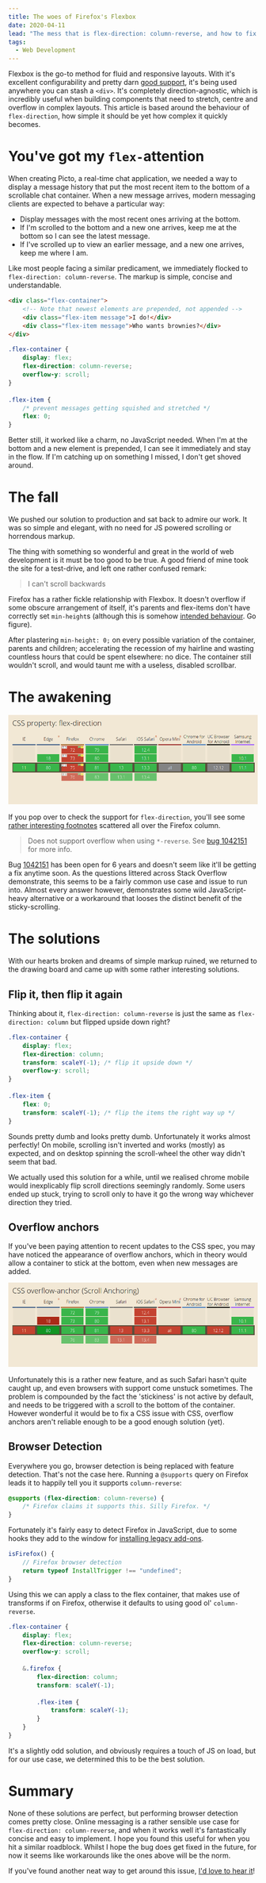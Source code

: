 ```yaml
---
title: The woes of Firefox's Flexbox
date: 2020-04-11
lead: "The mess that is flex-direction: column-reverse, and how to fix it."
tags:
  - Web Development
---
```

Flexbox is the go-to method for fluid and responsive layouts. With it's excellent configurability and pretty darn [good support](https://caniuse.com/#feat=flexbox), it's being used anywhere you can stash a `<div>`. It's completely direction-agnostic, which is incredibly useful when building components that need to stretch, centre and overflow in complex layouts. This article is based around the behaviour of `flex-direction`, how simple it should be yet how complex it quickly becomes.

# You've got my `flex-`attention

When creating Picto, a real-time chat application, we needed a way to display a message history that put the most recent item to the bottom of a scrollable chat container. When a new message arrives, modern messaging clients are expected to behave a particular way:

- Display messages with the most recent ones arriving at the bottom.
- If I'm scrolled to the bottom and a new one arrives, keep me at the bottom so I can see the latest message.
- If I've scrolled up to view an earlier message, and a new one arrives, keep me where I am.

Like most people facing a similar predicament, we immediately flocked to `flex-direction: column-reverse`. The markup is simple, concise and understandable.

```html
<div class="flex-container">
    <!-- Note that newest elements are prepended, not appended -->
    <div class="flex-item message">I do!</div>
    <div class="flex-item message">Who wants brownies?</div>
</div>
```

```css
.flex-container {
    display: flex;
    flex-direction: column-reverse;
    overflow-y: scroll;
}

.flex-item {
    /* prevent messages getting squished and stretched */
    flex: 0;
}
```

Better still, it worked like a charm, no JavaScript needed. When I'm at the bottom and a new element is prepended, I can see it immediately and stay in the flow. If I'm catching up on something I missed, I don't get shoved around.

# The fall

We pushed our solution to production and sat back to admire our work. It was so simple and elegant, with no need for JS powered scrolling or horrendous markup.

The thing with something so wonderful and great in the world of web development is it must be too good to be true. A good friend of mine took the site for a test-drive, and left one rather confused remark:

> I can't scroll backwards

Firefox has a rather fickle relationship with Flexbox. It doesn't overflow if some obscure arrangement of itself, it's parents and flex-items don't have correctly set `min-height`s (although this is somehow [intended behaviour](https://drafts.csswg.org/css-flexbox/#min-size-auto). Go figure).

After plastering `min-height: 0;` on every possible variation of the container, parents and children; accelerating the recession of my hairline and wasting countless hours that could be spent elsewhere: no dice. The container still wouldn't scroll, and would taunt me with a useless, disabled scrollbar.

# The awakening

![Can I Use - flex-direction](./caniuse-flex-direction.png)

If you pop over to check the support for `flex-direction`, you'll see some [rather interesting footnotes](https://caniuse.com/#feat=mdn-css_properties_flex-direction) scattered all over the Firefox column.

> Does not support overflow when using `*-reverse`. See [bug 1042151](https://bugzil.la/1042151) for more info.

Bug [1042151](https://bugzil.la/1042151) has been open for 6 years and doesn't seem like it'll be getting a fix anytime soon. As the questions littered across Stack Overflow demonstrate, this seems to be a fairly common use case and issue to run into. Almost every answer however, demonstrates some wild JavaScript-heavy alternative or a workaround that looses the distinct benefit of the sticky-scrolling.

# The solutions

With our hearts broken and dreams of simple markup ruined, we returned to the drawing board and came up with some rather interesting solutions.

## Flip it, then flip it again

Thinking about it, `flex-direction: column-reverse` is just the same as `flex-direction: column` but flipped upside down right?

```css
.flex-container {
    display: flex;
    flex-direction: column;
    transform: scaleY(-1); /* flip it upside down */
    overflow-y: scroll;
}

.flex-item {
    flex: 0;
    transform: scaleY(-1); /* flip the items the right way up */
}
```

Sounds pretty dumb and looks pretty dumb. Unfortunately it works almost perfectly! On mobile, scrolling isn't inverted and works (mostly) as expected, and on desktop spinning the scroll-wheel the other way didn't seem that bad.

We actually used this solution for a while, until we realised chrome mobile would inexplicably flip scroll directions seemingly randomly. Some users ended up stuck, trying to scroll only to have it go the wrong way whichever direction they tried.

## Overflow anchors

If you've been paying attention to recent updates to the CSS spec, you may have noticed the appearance of overflow anchors, which in theory would allow a container to stick at the bottom, even when new messages are added.

![Can I Use - overflow-anchor](./caniuse-overflow-anchor.png)

Unfortunately this is a rather new feature, and as such Safari hasn't quite caught up, and even browsers with support come unstuck sometimes. The problem is compounded by the fact the 'stickiness' is not active by default, and needs to be triggered with a scroll to the bottom of the container. However wonderful it would be to fix a CSS issue with CSS, overflow anchors aren't reliable enough to be a good enough solution (yet).

## Browser Detection

Everywhere you go, browser detection is being replaced with feature detection. That's not the case here. Running a `@supports` query on Firefox leads it to happily tell you it supports `column-reverse`:

```css
@supports (flex-direction: column-reverse) {
    /* Firefox claims it supports this. Silly Firefox. */
}
```

Fortunately it's fairly easy to detect Firefox in JavaScript, due to some hooks they add to the window for [installing legacy add-ons](https://developer.mozilla.org/en-US/docs/Web/API/InstallTrigger).

```js
isFirefox() {
	// Firefox browser detection
	return typeof InstallTrigger !== "undefined";
}
```

Using this we can apply a class to the flex container, that makes use of transforms if on Firefox, otherwise it defaults to using good ol' `column-reverse`.

```scss
.flex-container {
    display: flex;
    flex-direction: column-reverse;
    overflow-y: scroll;

    &.firefox {
        flex-direction: column;
        transform: scaleY(-1);

        .flex-item {
            transform: scaleY(-1);
        }
    }
}
```

It's a slightly odd solution, and obviously requires a touch of JS on load, but for our use case, we determined this to be the best solution.

# Summary

None of these solutions are perfect, but performing browser detection comes pretty close. Online messaging is a rather sensible use case for `flex-direction: column-reverse`, and when it works well it's fantastically concise and easy to implement. I hope you found this useful for when you hit a similar roadblock. Whilst I hope the bug does get fixed in the future, for now it seems like workarounds like the ones above will be the norm.

If you've found another neat way to get around this issue, [I'd love to hear it](https://twitter.com/onfe1)!
